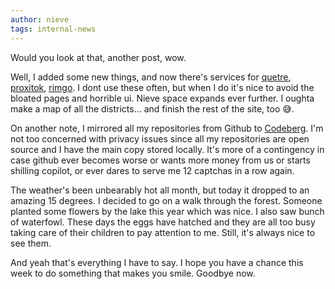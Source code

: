 ```yaml
---
author: nieve
tags: internal-news
---
```

Would you look at that, another post, wow.

Well, I added some new things, and now there's services for [quetre](https://quetre.agew.tech/), [proxitok](https://proxitok.agew.tech/), [rimgo](https://rimgo.agew.tech/). I dont use these often, but when I do it's nice to avoid the bloated pages and horrible ui. Nieve space expands ever further. I oughta make a map of all the districts... and finish the rest of the site, too 😅. 

On another note, I mirrored all my repositories from Github to [Codeberg](https://codeberg.org/). I'm not too concerned with privacy issues since all my repositories are open source and I have the main copy stored locally. It's more of a contingency in case github ever becomes worse or wants more money from us or starts shilling copilot, or ever dares to serve me 12 captchas in a row again. 

The weather's been unbearably hot all month, but today it dropped to an amazing 15 degrees. I decided to go on a walk through the forest. Someone planted some flowers by the lake this year which was nice. I also saw bunch of waterfowl. These days the eggs have hatched and they are all too busy taking care of their children to pay attention to me. Still, it's always nice to see them. 

And yeah that's everything I have to say. I hope you have a chance this week to do something that makes you smile. Goodbye now.